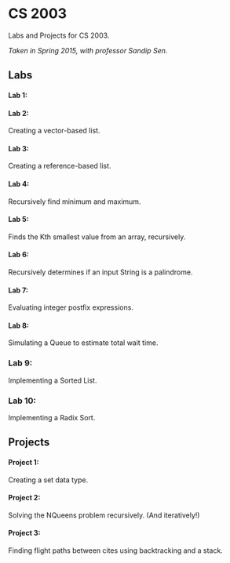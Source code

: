 CS 2003
=======

Labs and Projects for CS 2003.

*Taken in Spring 2015, with professor Sandip Sen.*

Labs
----

#### Lab 1:

#### Lab 2:
Creating a vector-based list.

#### Lab 3:
Creating a reference-based list.

#### Lab 4:
Recursively find minimum and maximum.

#### Lab 5:
Finds the Kth smallest value from an array, recursively.

#### Lab 6:
Recursively determines if an input String is a palindrome.

#### Lab 7:
Evaluating integer postfix expressions.

#### Lab 8:
Simulating a Queue to estimate total wait time.

### Lab 9:
Implementing a Sorted List.

### Lab 10:
Implementing a Radix Sort.

Projects
--------

#### Project 1:
Creating a set data type.

#### Project 2:
Solving the NQueens problem recursively. (And iteratively!)

#### Project 3:
Finding flight paths between cites using backtracking and a stack.
